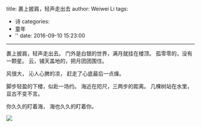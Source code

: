title: 裹上披肩，轻声走出去
author: Weiwei Li
tags:
  - 诗
categories:
  - 童年
  - ''
date: 2016-09-10 15:23:00
---

裹上披肩，轻声走出去。
门外是白银的世界，满月就挂在楼顶。
孤零零的，没有一颗星。
云，铺天盖地的，把月团团围住。

风很大，
沁人心脾的凉，
赶走了心底最后一点燥。

脚步轻盈的下楼，似赴一场约。
海近在咫尺，三两步的距离。
几棵树站在水里，亘古不变不言。

你久久的盯着海，
海也久久的盯着你。

![](http://od9niacsj.bkt.clouddn.com/IMG_8261.JPG)